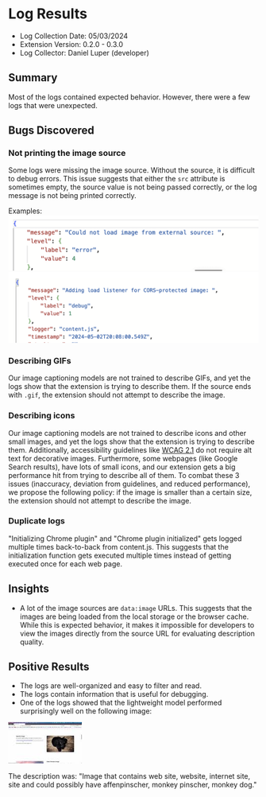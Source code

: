 # Log Results
- Log Collection Date: 05/03/2024
- Extension Version: 0.2.0 - 0.3.0
- Log Collector: Daniel Luper (developer)

## Summary
Most of the logs contained expected behavior. However, there were a few logs that were unexpected.

## Bugs Discovered
### Not printing the image source
Some logs were missing the image source. Without the source, it is difficult to debug errors. This issue suggests that either the `src` attribute is sometimes empty, the source value is not being passed correctly, or the log message is not being printed correctly.

Examples:
![the JSON representation of a single error log with the following message: "Could not load image from external source: "](images/log1.png)
![the JSON representation of a single debug log from content.js with the following message: "Adding load listener for CORS-protected image: "](images/log2.png)

### Describing GIFs
Our image captioning models are not trained to describe GIFs, and yet the logs show that the extension is trying to describe them. If the source ends with `.gif`, the extension should not attempt to describe the image.

### Describing icons
Our image captioning models are not trained to describe icons and other small images, and yet the logs show that the extension is trying to describe them. Additionally, accessibility guidelines like [WCAG 2.1](https://www.w3.org/WAI/WCAG21/quickref/) do not require alt text for decorative images. Furthermore, some webpages (like Google Search results), have lots of small icons, and our extension gets a big performance hit from trying to describe all of them. To combat these 3 issues (inaccuracy, deviation from guidelines, and reduced performance), we propose the following policy: if the image is smaller than a certain size, the extension should not attempt to describe the image.

### Duplicate logs
"Initializing Chrome plugin" and "Chrome plugin initialized" gets logged multiple times back-to-back from content.js. This suggests that the initialization function gets executed multiple times instead of getting executed once for each web page.

## Insights
- A lot of the image sources are `data:image` URLs. This suggests that the images are being loaded from the local storage or the browser cache. While this is expected behavior, it makes it impossible for developers to view the images directly from the source URL for evaluating description quality.

## Positive Results
- The logs are well-organized and easy to filter and read.
- The logs contain information that is useful for debugging.
- One of the logs showed that the lightweight model performed surprisingly well on the following image:

![Blurry screenshot of a webpage. Illegible text on left of webpage, and to the right there's a top-down photo of a black dog on a wooden surface looking up at the camera.](images/dog_screenshot.jpg)

The description was: "Image that contains web site, website, internet site, site and could possibly have affenpinscher, monkey pinscher, monkey dog."
